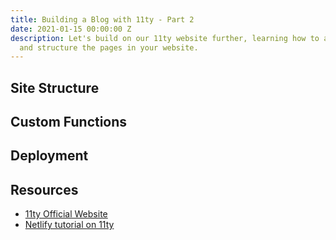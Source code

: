 ```yaml
---
title: Building a Blog with 11ty - Part 2
date: 2021-01-15 00:00:00 Z
description: Let's build on our 11ty website further, learning how to apply layouts,
  and structure the pages in your website.
---
```


## Site Structure

## Custom Functions

## Deployment

## Resources

* [11ty Official Website](https://www.11ty.dev/)
* [Netlify tutorial on 11ty](https://www.netlify.com/blog/2020/04/09/lets-learn-eleventy-boost-your-jamstack-skills-with-11ty/)
